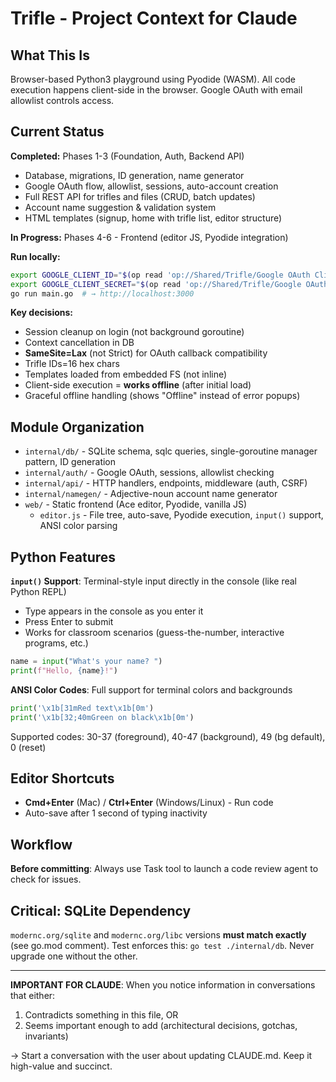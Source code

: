 # Trifle - Project Context for Claude

## What This Is
Browser-based Python3 playground using Pyodide (WASM). All code execution happens client-side in the browser. Google OAuth with email allowlist controls access.

## Current Status
**Completed:** Phases 1-3 (Foundation, Auth, Backend API)
- Database, migrations, ID generation, name generator
- Google OAuth flow, allowlist, sessions, auto-account creation
- Full REST API for trifles and files (CRUD, batch updates)
- Account name suggestion & validation system
- HTML templates (signup, home with trifle list, editor structure)

**In Progress:** Phases 4-6 - Frontend (editor JS, Pyodide integration)

**Run locally:**
```bash
export GOOGLE_CLIENT_ID="$(op read 'op://Shared/Trifle/Google OAuth Client ID')"
export GOOGLE_CLIENT_SECRET="$(op read 'op://Shared/Trifle/Google OAuth Client Secret')"
go run main.go  # → http://localhost:3000
```

**Key decisions:**
- Session cleanup on login (not background goroutine)
- Context cancellation in DB
- **SameSite=Lax** (not Strict) for OAuth callback compatibility
- Trifle IDs=16 hex chars
- Templates loaded from embedded FS (not inline)
- Client-side execution = **works offline** (after initial load)
- Graceful offline handling (shows "Offline" instead of error popups)

## Module Organization
- `internal/db/` - SQLite schema, sqlc queries, single-goroutine manager pattern, ID generation
- `internal/auth/` - Google OAuth, sessions, allowlist checking
- `internal/api/` - HTTP handlers, endpoints, middleware (auth, CSRF)
- `internal/namegen/` - Adjective-noun account name generator
- `web/` - Static frontend (Ace editor, Pyodide, vanilla JS)
  - `editor.js` - File tree, auto-save, Pyodide execution, `input()` support, ANSI color parsing

## Python Features

**`input()` Support**: Terminal-style input directly in the console (like real Python REPL)
- Type appears in the console as you enter it
- Press Enter to submit
- Works for classroom scenarios (guess-the-number, interactive programs, etc.)
```python
name = input("What's your name? ")
print(f"Hello, {name}!")
```

**ANSI Color Codes**: Full support for terminal colors and backgrounds
```python
print('\x1b[31mRed text\x1b[0m')
print('\x1b[32;40mGreen on black\x1b[0m')
```

Supported codes: 30-37 (foreground), 40-47 (background), 49 (bg default), 0 (reset)

## Editor Shortcuts

- **Cmd+Enter** (Mac) / **Ctrl+Enter** (Windows/Linux) - Run code
- Auto-save after 1 second of typing inactivity

## Workflow

**Before committing**: Always use Task tool to launch a code review agent to check for issues.

## Critical: SQLite Dependency
`modernc.org/sqlite` and `modernc.org/libc` versions **must match exactly** (see go.mod comment). Test enforces this: `go test ./internal/db`. Never upgrade one without the other.

---

**IMPORTANT FOR CLAUDE**: When you notice information in conversations that either:
1. Contradicts something in this file, OR
2. Seems important enough to add (architectural decisions, gotchas, invariants)

→ Start a conversation with the user about updating CLAUDE.md. Keep it high-value and succinct.
